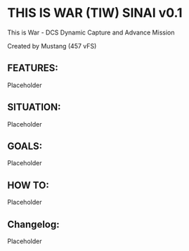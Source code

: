 # THIS IS WAR (TIW) SINAI v0.1
This is War - DCS Dynamic Capture and Advance Mission

Created by Mustang (457 vFS)

## FEATURES:

Placeholder

## SITUATION:

Placeholder

## GOALS:

Placeholder

## HOW TO:

Placeholder

## Changelog:

Placeholder
